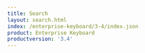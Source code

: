 ```yaml
---
title: Search
layout: search.html
index: /enterprise-keyboard/3-4/index.json
product: Enterprise Keyboard
productversion: '3.4'
---
```




